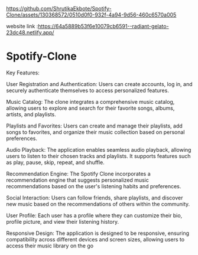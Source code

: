 
https://github.com/ShrutikaEkbote/Spotify-Clone/assets/130368572/0510d0f0-932f-4a94-9d56-460c6570a005



website link :https://64a5889b53f6e10079cb6591--radiant-gelato-23dc48.netlify.app/




# Spotify-Clone



Key Features:

User Registration and Authentication: Users can create accounts, log in, and securely authenticate themselves to access personalized features.

Music Catalog: The clone integrates a comprehensive music catalog, allowing users to explore and search for their favorite songs, albums, artists, and playlists.

Playlists and Favorites: Users can create and manage their playlists, add songs to favorites, and organize their music collection based on personal preferences.

Audio Playback: The application enables seamless audio playback, allowing users to listen to their chosen tracks and playlists. It supports features such as play, pause, skip, repeat, and shuffle.

Recommendation Engine: The Spotify Clone incorporates a recommendation engine that suggests personalized music recommendations based on the user's listening habits and preferences.

Social Interaction: Users can follow friends, share playlists, and discover new music based on the recommendations of others within the community.

User Profile: Each user has a profile where they can customize their bio, profile picture, and view their listening history.

Responsive Design: The application is designed to be responsive, ensuring compatibility across different devices and screen sizes, allowing users to access their music library on the go
